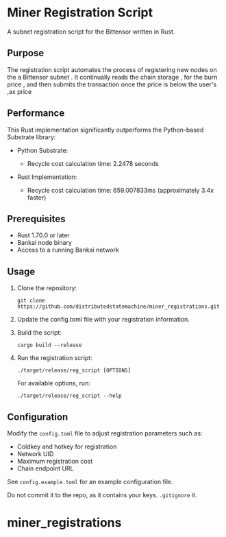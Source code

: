# Miner Registration Script

A subnet registration script for the Bittensor written in Rust.

## Purpose

The registration script automates the process of registering new nodes on the a Bittensor subnet . It continually reads the chain storage , for the burn price , and then submits the transaction once the price is below the user's ,ax price

## Performance

This Rust implementation significantly outperforms the Python-based Substrate library:

- Python Substrate:
  - Recycle cost calculation time: 2.2478 seconds

- Rust Implementation:
  - Recycle cost calculation time: 659.007833ms (approximately 3.4x faster)

## Prerequisites

- Rust 1.70.0 or later
- Bankai node binary
- Access to a running Bankai network

## Usage

1. Clone the repository:
   ```
   git clone https://github.com/distributedstatemachine/miner_registrations.git
   ```

2. Update the config.toml file with your registration information.

3. Build the script:
   ```
   cargo build --release
   ```

4. Run the registration script:
   ```
   ./target/release/reg_script [OPTIONS]
   ```

   For available options, run:
   ```
   ./target/release/reg_script --help
   ```

## Configuration

Modify the `config.toml` file to adjust registration parameters such as:

- Coldkey and hotkey for registration
- Network UID
- Maximum registration cost
- Chain endpoint URL

See `config.example.toml` for an example configuration file.

 Do not commit it to the repo, as it contains your keys. `.gitignore` it. 

# miner_registrations
